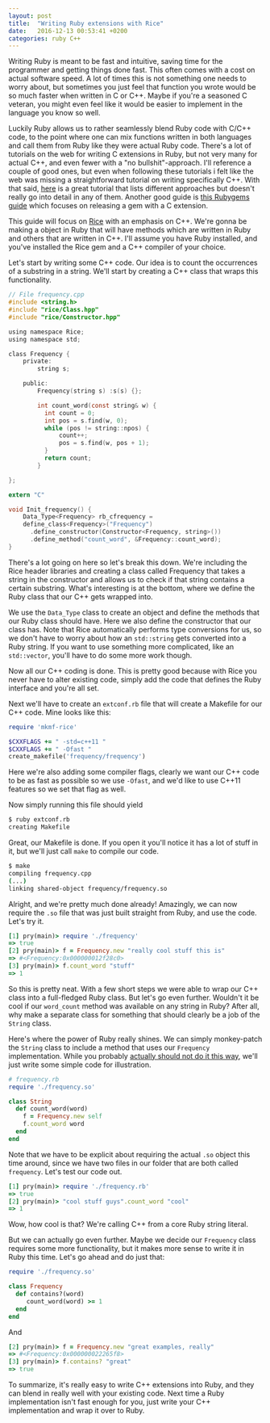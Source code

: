 ```yaml
---
layout: post
title:  "Writing Ruby extensions with Rice"
date:   2016-12-13 00:53:41 +0200
categories: ruby C++
---
```


Writing Ruby is meant to be fast and intuitive, saving time for the programmer and getting things done fast. This often comes with a cost on actual software speed. A lot of times this is not something one needs to worry about, but sometimes you just feel that function you wrote would be so much faster when written in C or C++. Maybe if you're a seasoned C veteran, you might even feel like it would be easier to implement in the language you know so well.

Luckily Ruby allows us to rather seamlessly blend Ruby code with C/C++ code, to the point where one can mix functions written in both languages and call them from Ruby like they were actual Ruby code. There's a lot of tutorials on the web for writing C extensions in Ruby, but not very many for actual C++, and even fewer with a "no bullshit"-approach. I'll reference a couple of good ones, but even when following these tutorials i felt like the web was missing a straightforward tutorial on writing specifically C++. With that said, [here](https://www.amberbit.com/blog/2014/6/12/calling-c-cpp-from-ruby/) is a great tutorial that lists different approaches but doesn't really go into detail in any of them. Another good guide is [this Rubygems guide](http://guides.rubygems.org/gems-with-extensions/) which focuses on releasing a gem with a C extension.

This guide will focus on [Rice](https://github.com/jasonroelofs/rice) with an emphasis on C++. We're gonna be making a object in Ruby that will have methods which are written in Ruby and others that are written in C++. I'll assume you have Ruby installed, and you've installed the Rice gem and a C++ compiler of your choice.

Let's start by writing some C++ code. Our idea is to count the occurrences of a substring in a string. We'll start by creating a C++ class that wraps this functionality.

```c
// File frequency.cpp
#include <string.h>
#include "rice/Class.hpp"
#include "rice/Constructor.hpp"

using namespace Rice;
using namespace std;

class Frequency {
    private:
        string s;

    public:
        Frequency(string s) :s(s) {};

        int count_word(const string& w) {
          int count = 0;
          int pos = s.find(w, 0);
          while (pos != string::npos) {
              count++;
              pos = s.find(w, pos + 1);
          }
          return count;
        }

};

extern "C"

void Init_frequency() {
    Data_Type<Frequency> rb_cfrequency =
    define_class<Frequency>("Frequency")
      .define_constructor(Constructor<Frequency, string>())
      .define_method("count_word", &Frequency::count_word);
}
```

There's a lot going on here so let's break this down. We're including the Rice header libraries and creating a class called Frequency that takes a string in the constructor and allows us to check if that string contains a certain substring. What's interesting is at the bottom, where we define the Ruby class that our C++ gets wrapped into.

We use the `Data_Type` class to create an object and define the methods that our Ruby class should have. Here we also define the constructor that our class has. Note that Rice automatically performs type conversions for us, so we don't have to worry about how an `std::string` gets converted into a Ruby string. If you want to use something more complicated, like an `std::vector`, you'll have to do some more work though.

Now all our C++ coding is done. This is pretty good because with Rice you never have to alter existing code, simply add the code that defines the Ruby interface and you're all set.

Next we'll have to create an `extconf.rb` file that will create a Makefile for our C++ code. Mine looks like this:

```ruby
require 'mkmf-rice'

$CXXFLAGS += " -std=c++11 "
$CXXFLAGS += " -Ofast "
create_makefile('frequency/frequency')

```

Here we're also adding some compiler flags, clearly we want our C++ code to be as fast as possible so we use `-Ofast`, and we'd like to use C++11 features so we set that flag as well.

Now simply running this file should yield

```bash
$ ruby extconf.rb
creating Makefile
```

Great, our Makefile is done. If you open it you'll notice it has a lot of stuff in it, but we'll just call `make` to compile our code.

```bash
$ make
compiling frequency.cpp
(...)
linking shared-object frequency/frequency.so
```

Alright, and we're pretty much done already! Amazingly, we can now require the `.so` file that was just built straight from Ruby, and use the code. Let's try it.

```ruby
[1] pry(main)> require './frequency'
=> true
[2] pry(main)> f = Frequency.new "really cool stuff this is"
=> #<Frequency:0x000000012f28c0>
[3] pry(main)> f.count_word "stuff"
=> 1
```



So this is pretty neat. With a few short steps we were able to wrap our C++ class into a full-fledged Ruby class. But let's go even further. Wouldn't it be cool if our `word_count` method was available on any string in Ruby? After all, why make a separate class for something that should clearly be a job of the `String` class.

Here's where the power of Ruby really shines. We can simply monkey-patch the `String` class to include a method that uses our `Frequency` implementation. While you probably [actually should not do it this way](http://www.justinweiss.com/articles/3-ways-to-monkey-patch-without-making-a-mess/), we'll just write some simple code for illustration.

```ruby
# frequency.rb
require './frequency.so'

class String
  def count_word(word)
    f = Frequency.new self
    f.count_word word
  end
end

```

Note that we have to be explicit about requiring the actual `.so` object this time around, since we have two files in our folder that are both called `frequency`. Let's test our code out.

```ruby
[1] pry(main)> require './frequency.rb'
=> true
[2] pry(main)> "cool stuff guys".count_word "cool"
=> 1
```

Wow, how cool is that? We're calling C++ from a core Ruby string literal.

But we can actually go even further. Maybe we decide our `Frequency` class requires some more functionality, but it makes more sense to write it in Ruby this time. Let's go ahead and do just that:

```ruby
require './frequency.so'

class Frequency
  def contains?(word)
     count_word(word) >= 1
  end
end
```

And

```ruby
[2] pry(main)> f = Frequency.new "great examples, really"
=> #<Frequency:0x000000022265f8>
[3] pry(main)> f.contains? "great"
=> true
```

To summarize, it's really easy to write C++ extensions into Ruby, and they can blend in really well with your existing code. Next time a Ruby implementation isn't fast enough for you, just write your C++ implementation and wrap it over to Ruby.
